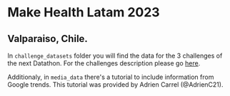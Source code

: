 # Make Health Latam 2023
## Valparaiso, Chile.



In ```challenge_datasets``` folder you will find the data for the 3 challenges of the next Datathon.
For the challenges description please go [here](https://docs.google.com/document/d/14WfPgPX65xpES86YWai49k80C9XkPbDuLOcZxLdQEok/edit?usp=sharing).


Additionaly, in ```media_data``` there's a tutorial to include information from Google trends. This tutorial was provided by Adrien Carrel (@AdrienC21).
